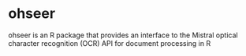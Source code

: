 # ohseer
ohseer is an R package that provides an interface to the Mistral optical character recognition (OCR) API for document processing in R
